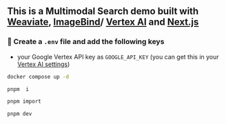 ## This is a Multimodal Search demo built with [Weaviate](https://weaviate.io), [ImageBind](https://imagebind.metademolab.com/)/ [Vertex AI](https://cloud.google.com/vertex-ai) and [Next.js](https://nextjs.org/) 

### 🦿 Create a `.env` file and add the following keys

- your Google Vertex API key as `GOOGLE_API_KEY` (you can get this in your [Vertex AI settings](https://console.cloud.google.com/apis/credentials))



```bash
docker compose up -d

pnpm  i

pnpm import

pnpm dev
```

